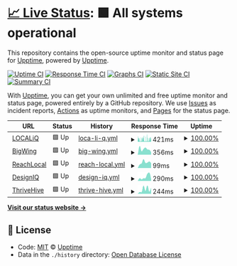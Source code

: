 # [📈 Live Status](https://demo.upptime.js.org): <!--live status--> **🟩 All systems operational**

This repository contains the open-source uptime monitor and status page for [Upptime](https://upptime.js.org), powered by [Upptime](https://github.com/upptime/upptime).

[![Uptime CI](https://github.com/koj-co/upptime/workflows/Uptime%20CI/badge.svg)](https://github.com/koj-co/upptime/actions?query=workflow%3A%22Uptime+CI%22)
[![Response Time CI](https://github.com/koj-co/upptime/workflows/Response%20Time%20CI/badge.svg)](https://github.com/koj-co/upptime/actions?query=workflow%3A%22Response+Time+CI%22)
[![Graphs CI](https://github.com/koj-co/upptime/workflows/Graphs%20CI/badge.svg)](https://github.com/koj-co/upptime/actions?query=workflow%3A%22Graphs+CI%22)
[![Static Site CI](https://github.com/koj-co/upptime/workflows/Static%20Site%20CI/badge.svg)](https://github.com/koj-co/upptime/actions?query=workflow%3A%22Static+Site+CI%22)
[![Summary CI](https://github.com/koj-co/upptime/workflows/Summary%20CI/badge.svg)](https://github.com/koj-co/upptime/actions?query=workflow%3A%22Summary+CI%22)

With [Upptime](https://upptime.js.org), you can get your own unlimited and free uptime monitor and status page, powered entirely by a GitHub repository. We use [Issues](https://github.com/upptime/upptime/issues) as incident reports, [Actions](https://github.com/upptime/upptime/actions) as uptime monitors, and [Pages](https://demo.upptime.js.org) for the status page.

<!--start: status pages-->
<!-- This summary is generated by Upptime (https://github.com/upptime/upptime) -->
<!-- Do not edit this manually, your changes will be overwritten -->
<!-- prettier-ignore -->
| URL | Status | History | Response Time | Uptime |
| --- | ------ | ------- | ------------- | ------ |
| <img alt="" src="https://favicons.githubusercontent.com/localiq.com" height="13"> [LOCALiQ](https://localiq.com) | 🟩 Up | [loca-li-q.yml](https://github.com/bigwing/upptime/commits/HEAD/history/loca-li-q.yml) | <details><summary><img alt="Response time graph" src="./graphs/loca-li-q/response-time-week.png" height="20"> 421ms</summary><br><a href="https://bigwing.github.io/upptime/history/loca-li-q"><img alt="Response time 535" src="https://img.shields.io/endpoint?url=https%3A%2F%2Fraw.githubusercontent.com%2Fbigwing%2Fupptime%2FHEAD%2Fapi%2Floca-li-q%2Fresponse-time.json"></a><br><a href="https://bigwing.github.io/upptime/history/loca-li-q"><img alt="24-hour response time 452" src="https://img.shields.io/endpoint?url=https%3A%2F%2Fraw.githubusercontent.com%2Fbigwing%2Fupptime%2FHEAD%2Fapi%2Floca-li-q%2Fresponse-time-day.json"></a><br><a href="https://bigwing.github.io/upptime/history/loca-li-q"><img alt="7-day response time 421" src="https://img.shields.io/endpoint?url=https%3A%2F%2Fraw.githubusercontent.com%2Fbigwing%2Fupptime%2FHEAD%2Fapi%2Floca-li-q%2Fresponse-time-week.json"></a><br><a href="https://bigwing.github.io/upptime/history/loca-li-q"><img alt="30-day response time 441" src="https://img.shields.io/endpoint?url=https%3A%2F%2Fraw.githubusercontent.com%2Fbigwing%2Fupptime%2FHEAD%2Fapi%2Floca-li-q%2Fresponse-time-month.json"></a><br><a href="https://bigwing.github.io/upptime/history/loca-li-q"><img alt="1-year response time 498" src="https://img.shields.io/endpoint?url=https%3A%2F%2Fraw.githubusercontent.com%2Fbigwing%2Fupptime%2FHEAD%2Fapi%2Floca-li-q%2Fresponse-time-year.json"></a></details> | <details><summary><a href="https://bigwing.github.io/upptime/history/loca-li-q">100.00%</a></summary><a href="https://bigwing.github.io/upptime/history/loca-li-q"><img alt="All-time uptime 100.00%" src="https://img.shields.io/endpoint?url=https%3A%2F%2Fraw.githubusercontent.com%2Fbigwing%2Fupptime%2FHEAD%2Fapi%2Floca-li-q%2Fuptime.json"></a><br><a href="https://bigwing.github.io/upptime/history/loca-li-q"><img alt="24-hour uptime 100.00%" src="https://img.shields.io/endpoint?url=https%3A%2F%2Fraw.githubusercontent.com%2Fbigwing%2Fupptime%2FHEAD%2Fapi%2Floca-li-q%2Fuptime-day.json"></a><br><a href="https://bigwing.github.io/upptime/history/loca-li-q"><img alt="7-day uptime 100.00%" src="https://img.shields.io/endpoint?url=https%3A%2F%2Fraw.githubusercontent.com%2Fbigwing%2Fupptime%2FHEAD%2Fapi%2Floca-li-q%2Fuptime-week.json"></a><br><a href="https://bigwing.github.io/upptime/history/loca-li-q"><img alt="30-day uptime 100.00%" src="https://img.shields.io/endpoint?url=https%3A%2F%2Fraw.githubusercontent.com%2Fbigwing%2Fupptime%2FHEAD%2Fapi%2Floca-li-q%2Fuptime-month.json"></a><br><a href="https://bigwing.github.io/upptime/history/loca-li-q"><img alt="1-year uptime 100.00%" src="https://img.shields.io/endpoint?url=https%3A%2F%2Fraw.githubusercontent.com%2Fbigwing%2Fupptime%2FHEAD%2Fapi%2Floca-li-q%2Fuptime-year.json"></a></details>
| <img alt="" src="https://2jntjtjrd6408dwz2fnxlc1c-wpengine.netdna-ssl.com/wp-content/uploads/2017/04/bigwing_favicon_@2x.png" height="13"> [BigWing](https://bigwing.com) | 🟩 Up | [big-wing.yml](https://github.com/bigwing/upptime/commits/HEAD/history/big-wing.yml) | <details><summary><img alt="Response time graph" src="./graphs/big-wing/response-time-week.png" height="20"> 356ms</summary><br><a href="https://bigwing.github.io/upptime/history/big-wing"><img alt="Response time 347" src="https://img.shields.io/endpoint?url=https%3A%2F%2Fraw.githubusercontent.com%2Fbigwing%2Fupptime%2FHEAD%2Fapi%2Fbig-wing%2Fresponse-time.json"></a><br><a href="https://bigwing.github.io/upptime/history/big-wing"><img alt="24-hour response time 168" src="https://img.shields.io/endpoint?url=https%3A%2F%2Fraw.githubusercontent.com%2Fbigwing%2Fupptime%2FHEAD%2Fapi%2Fbig-wing%2Fresponse-time-day.json"></a><br><a href="https://bigwing.github.io/upptime/history/big-wing"><img alt="7-day response time 356" src="https://img.shields.io/endpoint?url=https%3A%2F%2Fraw.githubusercontent.com%2Fbigwing%2Fupptime%2FHEAD%2Fapi%2Fbig-wing%2Fresponse-time-week.json"></a><br><a href="https://bigwing.github.io/upptime/history/big-wing"><img alt="30-day response time 349" src="https://img.shields.io/endpoint?url=https%3A%2F%2Fraw.githubusercontent.com%2Fbigwing%2Fupptime%2FHEAD%2Fapi%2Fbig-wing%2Fresponse-time-month.json"></a><br><a href="https://bigwing.github.io/upptime/history/big-wing"><img alt="1-year response time 347" src="https://img.shields.io/endpoint?url=https%3A%2F%2Fraw.githubusercontent.com%2Fbigwing%2Fupptime%2FHEAD%2Fapi%2Fbig-wing%2Fresponse-time-year.json"></a></details> | <details><summary><a href="https://bigwing.github.io/upptime/history/big-wing">100.00%</a></summary><a href="https://bigwing.github.io/upptime/history/big-wing"><img alt="All-time uptime 100.00%" src="https://img.shields.io/endpoint?url=https%3A%2F%2Fraw.githubusercontent.com%2Fbigwing%2Fupptime%2FHEAD%2Fapi%2Fbig-wing%2Fuptime.json"></a><br><a href="https://bigwing.github.io/upptime/history/big-wing"><img alt="24-hour uptime 100.00%" src="https://img.shields.io/endpoint?url=https%3A%2F%2Fraw.githubusercontent.com%2Fbigwing%2Fupptime%2FHEAD%2Fapi%2Fbig-wing%2Fuptime-day.json"></a><br><a href="https://bigwing.github.io/upptime/history/big-wing"><img alt="7-day uptime 100.00%" src="https://img.shields.io/endpoint?url=https%3A%2F%2Fraw.githubusercontent.com%2Fbigwing%2Fupptime%2FHEAD%2Fapi%2Fbig-wing%2Fuptime-week.json"></a><br><a href="https://bigwing.github.io/upptime/history/big-wing"><img alt="30-day uptime 100.00%" src="https://img.shields.io/endpoint?url=https%3A%2F%2Fraw.githubusercontent.com%2Fbigwing%2Fupptime%2FHEAD%2Fapi%2Fbig-wing%2Fuptime-month.json"></a><br><a href="https://bigwing.github.io/upptime/history/big-wing"><img alt="1-year uptime 100.00%" src="https://img.shields.io/endpoint?url=https%3A%2F%2Fraw.githubusercontent.com%2Fbigwing%2Fupptime%2FHEAD%2Fapi%2Fbig-wing%2Fuptime-year.json"></a></details>
| <img alt="" src="https://www.reachlocal.com/sites/all/themes/reachlocal_pluto/images/reachlocal_favicon.png" height="13"> [ReachLocal](https://www.reachlocal.com/us/en) | 🟩 Up | [reach-local.yml](https://github.com/bigwing/upptime/commits/HEAD/history/reach-local.yml) | <details><summary><img alt="Response time graph" src="./graphs/reach-local/response-time-week.png" height="20"> 99ms</summary><br><a href="https://bigwing.github.io/upptime/history/reach-local"><img alt="Response time 300" src="https://img.shields.io/endpoint?url=https%3A%2F%2Fraw.githubusercontent.com%2Fbigwing%2Fupptime%2FHEAD%2Fapi%2Freach-local%2Fresponse-time.json"></a><br><a href="https://bigwing.github.io/upptime/history/reach-local"><img alt="24-hour response time 87" src="https://img.shields.io/endpoint?url=https%3A%2F%2Fraw.githubusercontent.com%2Fbigwing%2Fupptime%2FHEAD%2Fapi%2Freach-local%2Fresponse-time-day.json"></a><br><a href="https://bigwing.github.io/upptime/history/reach-local"><img alt="7-day response time 99" src="https://img.shields.io/endpoint?url=https%3A%2F%2Fraw.githubusercontent.com%2Fbigwing%2Fupptime%2FHEAD%2Fapi%2Freach-local%2Fresponse-time-week.json"></a><br><a href="https://bigwing.github.io/upptime/history/reach-local"><img alt="30-day response time 109" src="https://img.shields.io/endpoint?url=https%3A%2F%2Fraw.githubusercontent.com%2Fbigwing%2Fupptime%2FHEAD%2Fapi%2Freach-local%2Fresponse-time-month.json"></a><br><a href="https://bigwing.github.io/upptime/history/reach-local"><img alt="1-year response time 205" src="https://img.shields.io/endpoint?url=https%3A%2F%2Fraw.githubusercontent.com%2Fbigwing%2Fupptime%2FHEAD%2Fapi%2Freach-local%2Fresponse-time-year.json"></a></details> | <details><summary><a href="https://bigwing.github.io/upptime/history/reach-local">100.00%</a></summary><a href="https://bigwing.github.io/upptime/history/reach-local"><img alt="All-time uptime 100.00%" src="https://img.shields.io/endpoint?url=https%3A%2F%2Fraw.githubusercontent.com%2Fbigwing%2Fupptime%2FHEAD%2Fapi%2Freach-local%2Fuptime.json"></a><br><a href="https://bigwing.github.io/upptime/history/reach-local"><img alt="24-hour uptime 100.00%" src="https://img.shields.io/endpoint?url=https%3A%2F%2Fraw.githubusercontent.com%2Fbigwing%2Fupptime%2FHEAD%2Fapi%2Freach-local%2Fuptime-day.json"></a><br><a href="https://bigwing.github.io/upptime/history/reach-local"><img alt="7-day uptime 100.00%" src="https://img.shields.io/endpoint?url=https%3A%2F%2Fraw.githubusercontent.com%2Fbigwing%2Fupptime%2FHEAD%2Fapi%2Freach-local%2Fuptime-week.json"></a><br><a href="https://bigwing.github.io/upptime/history/reach-local"><img alt="30-day uptime 100.00%" src="https://img.shields.io/endpoint?url=https%3A%2F%2Fraw.githubusercontent.com%2Fbigwing%2Fupptime%2FHEAD%2Fapi%2Freach-local%2Fuptime-month.json"></a><br><a href="https://bigwing.github.io/upptime/history/reach-local"><img alt="1-year uptime 100.00%" src="https://img.shields.io/endpoint?url=https%3A%2F%2Fraw.githubusercontent.com%2Fbigwing%2Fupptime%2FHEAD%2Fapi%2Freach-local%2Fuptime-year.json"></a></details>
| <img alt="" src="https://www.designiq.com/wp-content/uploads/2019/02/cropped-favicon-1-192x192.png" height="13"> [DesignIQ](https://www.designiq.com) | 🟩 Up | [design-iq.yml](https://github.com/bigwing/upptime/commits/HEAD/history/design-iq.yml) | <details><summary><img alt="Response time graph" src="./graphs/design-iq/response-time-week.png" height="20"> 290ms</summary><br><a href="https://bigwing.github.io/upptime/history/design-iq"><img alt="Response time 368" src="https://img.shields.io/endpoint?url=https%3A%2F%2Fraw.githubusercontent.com%2Fbigwing%2Fupptime%2FHEAD%2Fapi%2Fdesign-iq%2Fresponse-time.json"></a><br><a href="https://bigwing.github.io/upptime/history/design-iq"><img alt="24-hour response time 120" src="https://img.shields.io/endpoint?url=https%3A%2F%2Fraw.githubusercontent.com%2Fbigwing%2Fupptime%2FHEAD%2Fapi%2Fdesign-iq%2Fresponse-time-day.json"></a><br><a href="https://bigwing.github.io/upptime/history/design-iq"><img alt="7-day response time 290" src="https://img.shields.io/endpoint?url=https%3A%2F%2Fraw.githubusercontent.com%2Fbigwing%2Fupptime%2FHEAD%2Fapi%2Fdesign-iq%2Fresponse-time-week.json"></a><br><a href="https://bigwing.github.io/upptime/history/design-iq"><img alt="30-day response time 267" src="https://img.shields.io/endpoint?url=https%3A%2F%2Fraw.githubusercontent.com%2Fbigwing%2Fupptime%2FHEAD%2Fapi%2Fdesign-iq%2Fresponse-time-month.json"></a><br><a href="https://bigwing.github.io/upptime/history/design-iq"><img alt="1-year response time 398" src="https://img.shields.io/endpoint?url=https%3A%2F%2Fraw.githubusercontent.com%2Fbigwing%2Fupptime%2FHEAD%2Fapi%2Fdesign-iq%2Fresponse-time-year.json"></a></details> | <details><summary><a href="https://bigwing.github.io/upptime/history/design-iq">100.00%</a></summary><a href="https://bigwing.github.io/upptime/history/design-iq"><img alt="All-time uptime 100.00%" src="https://img.shields.io/endpoint?url=https%3A%2F%2Fraw.githubusercontent.com%2Fbigwing%2Fupptime%2FHEAD%2Fapi%2Fdesign-iq%2Fuptime.json"></a><br><a href="https://bigwing.github.io/upptime/history/design-iq"><img alt="24-hour uptime 100.00%" src="https://img.shields.io/endpoint?url=https%3A%2F%2Fraw.githubusercontent.com%2Fbigwing%2Fupptime%2FHEAD%2Fapi%2Fdesign-iq%2Fuptime-day.json"></a><br><a href="https://bigwing.github.io/upptime/history/design-iq"><img alt="7-day uptime 100.00%" src="https://img.shields.io/endpoint?url=https%3A%2F%2Fraw.githubusercontent.com%2Fbigwing%2Fupptime%2FHEAD%2Fapi%2Fdesign-iq%2Fuptime-week.json"></a><br><a href="https://bigwing.github.io/upptime/history/design-iq"><img alt="30-day uptime 100.00%" src="https://img.shields.io/endpoint?url=https%3A%2F%2Fraw.githubusercontent.com%2Fbigwing%2Fupptime%2FHEAD%2Fapi%2Fdesign-iq%2Fuptime-month.json"></a><br><a href="https://bigwing.github.io/upptime/history/design-iq"><img alt="1-year uptime 100.00%" src="https://img.shields.io/endpoint?url=https%3A%2F%2Fraw.githubusercontent.com%2Fbigwing%2Fupptime%2FHEAD%2Fapi%2Fdesign-iq%2Fuptime-year.json"></a></details>
| <img alt="" src="https://thrivehive.com/wp-content/uploads/2019/08/cropped-Hive-gr-32x32.png" height="13"> [ThriveHive](https://thrivehive.com) | 🟩 Up | [thrive-hive.yml](https://github.com/bigwing/upptime/commits/HEAD/history/thrive-hive.yml) | <details><summary><img alt="Response time graph" src="./graphs/thrive-hive/response-time-week.png" height="20"> 244ms</summary><br><a href="https://bigwing.github.io/upptime/history/thrive-hive"><img alt="Response time 227" src="https://img.shields.io/endpoint?url=https%3A%2F%2Fraw.githubusercontent.com%2Fbigwing%2Fupptime%2FHEAD%2Fapi%2Fthrive-hive%2Fresponse-time.json"></a><br><a href="https://bigwing.github.io/upptime/history/thrive-hive"><img alt="24-hour response time 333" src="https://img.shields.io/endpoint?url=https%3A%2F%2Fraw.githubusercontent.com%2Fbigwing%2Fupptime%2FHEAD%2Fapi%2Fthrive-hive%2Fresponse-time-day.json"></a><br><a href="https://bigwing.github.io/upptime/history/thrive-hive"><img alt="7-day response time 244" src="https://img.shields.io/endpoint?url=https%3A%2F%2Fraw.githubusercontent.com%2Fbigwing%2Fupptime%2FHEAD%2Fapi%2Fthrive-hive%2Fresponse-time-week.json"></a><br><a href="https://bigwing.github.io/upptime/history/thrive-hive"><img alt="30-day response time 233" src="https://img.shields.io/endpoint?url=https%3A%2F%2Fraw.githubusercontent.com%2Fbigwing%2Fupptime%2FHEAD%2Fapi%2Fthrive-hive%2Fresponse-time-month.json"></a><br><a href="https://bigwing.github.io/upptime/history/thrive-hive"><img alt="1-year response time 243" src="https://img.shields.io/endpoint?url=https%3A%2F%2Fraw.githubusercontent.com%2Fbigwing%2Fupptime%2FHEAD%2Fapi%2Fthrive-hive%2Fresponse-time-year.json"></a></details> | <details><summary><a href="https://bigwing.github.io/upptime/history/thrive-hive">100.00%</a></summary><a href="https://bigwing.github.io/upptime/history/thrive-hive"><img alt="All-time uptime 100.00%" src="https://img.shields.io/endpoint?url=https%3A%2F%2Fraw.githubusercontent.com%2Fbigwing%2Fupptime%2FHEAD%2Fapi%2Fthrive-hive%2Fuptime.json"></a><br><a href="https://bigwing.github.io/upptime/history/thrive-hive"><img alt="24-hour uptime 100.00%" src="https://img.shields.io/endpoint?url=https%3A%2F%2Fraw.githubusercontent.com%2Fbigwing%2Fupptime%2FHEAD%2Fapi%2Fthrive-hive%2Fuptime-day.json"></a><br><a href="https://bigwing.github.io/upptime/history/thrive-hive"><img alt="7-day uptime 100.00%" src="https://img.shields.io/endpoint?url=https%3A%2F%2Fraw.githubusercontent.com%2Fbigwing%2Fupptime%2FHEAD%2Fapi%2Fthrive-hive%2Fuptime-week.json"></a><br><a href="https://bigwing.github.io/upptime/history/thrive-hive"><img alt="30-day uptime 100.00%" src="https://img.shields.io/endpoint?url=https%3A%2F%2Fraw.githubusercontent.com%2Fbigwing%2Fupptime%2FHEAD%2Fapi%2Fthrive-hive%2Fuptime-month.json"></a><br><a href="https://bigwing.github.io/upptime/history/thrive-hive"><img alt="1-year uptime 100.00%" src="https://img.shields.io/endpoint?url=https%3A%2F%2Fraw.githubusercontent.com%2Fbigwing%2Fupptime%2FHEAD%2Fapi%2Fthrive-hive%2Fuptime-year.json"></a></details>

<!--end: status pages-->

[**Visit our status website →**](https://demo.upptime.js.org)

## 📄 License

- Code: [MIT](./LICENSE) © [Upptime](https://upptime.js.org)
- Data in the `./history` directory: [Open Database License](https://opendatacommons.org/licenses/odbl/1-0/)
